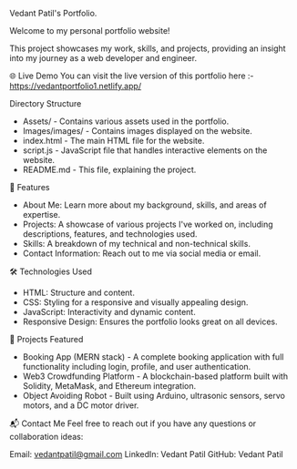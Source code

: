 Vedant Patil's Portfolio.

Welcome to my personal portfolio website!

This project showcases my work, skills, and projects, providing an insight into my journey as a web developer and engineer.

🌐 Live Demo You can visit the live version of this portfolio here :- https://vedantportfolio1.netlify.app/

Directory Structure
- Assets/ - Contains various assets used in the portfolio.
- Images/images/ - Contains images displayed on the website.
- index.html - The main HTML file for the website.
- script.js - JavaScript file that handles interactive elements on the website.
- README.md - This file, explaining the project.
  
🚀 Features
- About Me: Learn more about my background, skills, and areas of expertise.
- Projects: A showcase of various projects I've worked on, including descriptions, features, and technologies used.
- Skills: A breakdown of my technical and non-technical skills.
- Contact Information: Reach out to me via social media or email.

🛠️ Technologies Used
- HTML: Structure and content.
- CSS: Styling for a responsive and visually appealing design.
- JavaScript: Interactivity and dynamic content.
- Responsive Design: Ensures the portfolio looks great on all devices.

🎯 Projects Featured
- Booking App (MERN stack) - A complete booking application with full functionality including login, profile, and user authentication.
- Web3 Crowdfunding Platform - A blockchain-based platform built with Solidity, MetaMask, and Ethereum integration.
- Object Avoiding Robot - Built using Arduino, ultrasonic sensors, servo motors, and a DC motor driver.

📬 Contact Me Feel free to reach out if you have any questions or collaboration ideas:

Email: vedantpatil@gmail.com LinkedIn: Vedant Patil GitHub: Vedant Patil



